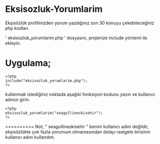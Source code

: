 Eksisozluk-Yorumlarim
=====================

Ekşisözlük profilinizden yorum yazdığınız son 30 konuyu çekebileceğiniz php kodları.

' eksisozluk_yorumlarim.php ' dosyasını, projenize include yöntemi ile ekleyin.

# Uygulama;
```
<?php 
include("eksisozluk_yorumlarim.php"); 
?>
```

kullanmak istediğiniz noktada aşağıki fonksiyon kodunu yazın ve kullanıcı adınızı girin.
```
<?php
eksisozluk_yorumlarim("seagullineskisehir");
?>
```
==========
Not; " seagullineskisehir " benim kullanıcı adım değildir, ekşisözlükte çok fazla yorumum olmamasından dolayı
rastgele birisinin kullanıcı adını kullandım.
